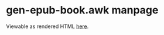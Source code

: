 # gen-epub-book.awk manpage
Viewable as rendered HTML [here](https://rawcdn.githack.com/nabijaczleweli/gen-epub-book/man/gen-epub-book.awk.1.html).
